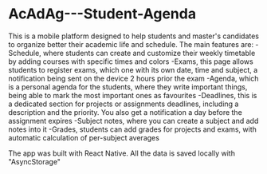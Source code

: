 # AcAdAg---Student-Agenda
This is a mobile platform designed to help students and master's candidates to organize better their academic life and schedule.
The main features are:
-Schedule, where students can create and customize their weekly timetable by adding courses with specific times and colors
-Exams, this page allows students to register exams, which one with its own date, time and subject, a notification being sent on the device 2 hours prior the exam
-Agenda, which is a personal agenda for the students, where they write important things, being able to  mark the most important ones as favourites
-Deadlines, this is a dedicated section for projects or assignments deadlines, including a description and the priority. You also get a notification a day before the assignment expires
-Subject notes, where you can create a subject and add notes into it
-Grades, students can add grades for projects and exams, with automatic calculation of per-subject averages

The app was built with React Native.
All the data is saved locally with "AsyncStorage"
